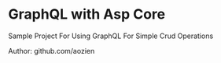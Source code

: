 # GraphQL with Asp Core 
 Sample Project For Using GraphQL For Simple Crud Operations


 Author: github.com/aozien
